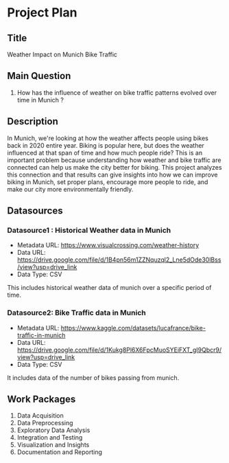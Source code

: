 # Project Plan

## Title
<!-- Give your project a short title. -->
Weather Impact on Munich Bike Traffic
## Main Question

<!-- Think about one main question you want to answer based on the data. --> 
1. How has the influence of weather on bike traffic patterns evolved over time in Munich ?

## Description
In Munich, we're looking at how the weather affects people using bikes back in 2020 entire year. Biking is popular here, but does the weather influenced at that span of time and how much people ride? This is an important problem because understanding how weather and bike traffic are connected can help us make the city better for biking. This project analyzes this connection and that results can give insights into how we can improve biking in Munich, set proper plans, encourage more people to ride, and make our city more environmentally friendly.

## Datasources

### Datasource1 : Historical Weather data in Munich
* Metadata URL: https://www.visualcrossing.com/weather-history
* Data URL: https://drive.google.com/file/d/1B4pn56m1ZZNquzql2_Lne5dOde30lBss/view?usp=drive_link
* Data Type: CSV

This includes historical weather data of munich over a specific period of time.
### Datasource2: Bike Traffic data in Munich
* Metadata URL: https://www.kaggle.com/datasets/lucafrance/bike-traffic-in-munich
* Data URL: https://drive.google.com/file/d/1Kukg8Pl6X6FpcMuoSYEiFXT_gI9Qbcr9/view?usp=drive_link
* Data Type: CSV
  
It includes data of the number of bikes passing from munich.

## Work Packages

<!-- List of work packages ordered sequentially, each pointing to an issue with more details. -->

1. Data Acquisition
2. Data Preprocessing
3. Exploratory Data Analysis
4. Integration and Testing
5. Visualization and Insights
6. Documentation and Reporting
